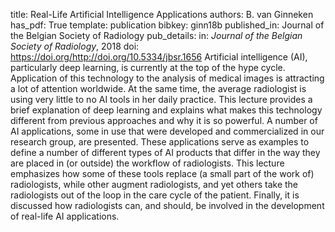 title: Real-Life Artificial Intelligence Applications
authors: B. van Ginneken
has_pdf: True
template: publication
bibkey: ginn18b
published_in: Journal of the Belgian Society of Radiology
pub_details: in: <i>Journal of the Belgian Society of Radiology</i>, 2018
doi: https://doi.org/http://doi.org/10.5334/jbsr.1656
Artificial intelligence (AI), particularly deep learning, is currently at the top of the hype cycle. Application of this technology to the analysis of medical images is attracting a lot of attention worldwide.  At the same time, the average radiologist is using very little to no AI tools in her daily practice. This lecture provides a brief explanation of deep learning and explains what makes this technology different from previous approaches and why it is so powerful. A number of AI applications, some in use that were developed and commercialized in our research group, are presented. These applications serve as examples to define a number of different types of AI products that differ in the way they are placed in (or outside) the workflow of radiologists. This lecture emphasizes how some of these tools replace (a small part of the work of) radiologists, while other augment radiologists, and yet others take the radiologists out of the loop in the care cycle of the patient. Finally, it is discussed how radiologists can, and should, be involved in the development of real-life AI applications.

